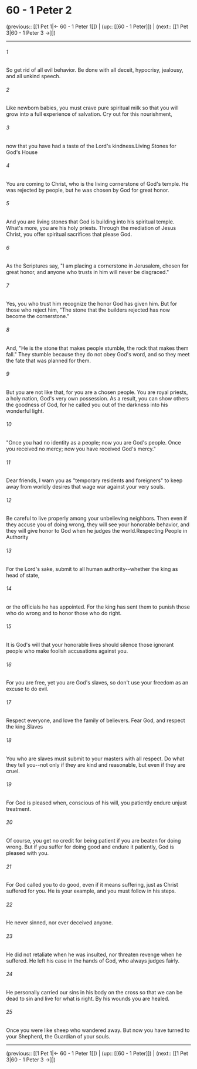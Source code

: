 # 60 - 1 Peter 2

(previous:: [[1 Pet 1|← 60 - 1 Peter 1]]) | (up:: [[60 - 1 Peter]]) | (next:: [[1 Pet 3|60 - 1 Peter 3 →]])

***


###### 1 
So get rid of all evil behavior. Be done with all deceit, hypocrisy, jealousy, and all unkind speech. 

###### 2 
Like newborn babies, you must crave pure spiritual milk so that you will grow into a full experience of salvation. Cry out for this nourishment, 

###### 3 
now that you have had a taste of the Lord's kindness.Living Stones for God's House 

###### 4 
You are coming to Christ, who is the living cornerstone of God's temple. He was rejected by people, but he was chosen by God for great honor. 

###### 5 
And you are living stones that God is building into his spiritual temple. What's more, you are his holy priests. Through the mediation of Jesus Christ, you offer spiritual sacrifices that please God. 

###### 6 
As the Scriptures say, "I am placing a cornerstone in Jerusalem, chosen for great honor, and anyone who trusts in him will never be disgraced." 

###### 7 
Yes, you who trust him recognize the honor God has given him. But for those who reject him, "The stone that the builders rejected has now become the cornerstone." 

###### 8 
And, "He is the stone that makes people stumble, the rock that makes them fall." They stumble because they do not obey God's word, and so they meet the fate that was planned for them. 

###### 9 
But you are not like that, for you are a chosen people. You are royal priests, a holy nation, God's very own possession. As a result, you can show others the goodness of God, for he called you out of the darkness into his wonderful light. 

###### 10 
"Once you had no identity as a people; now you are God's people. Once you received no mercy; now you have received God's mercy." 

###### 11 
Dear friends, I warn you as "temporary residents and foreigners" to keep away from worldly desires that wage war against your very souls. 

###### 12 
Be careful to live properly among your unbelieving neighbors. Then even if they accuse you of doing wrong, they will see your honorable behavior, and they will give honor to God when he judges the world.Respecting People in Authority 

###### 13 
For the Lord's sake, submit to all human authority--whether the king as head of state, 

###### 14 
or the officials he has appointed. For the king has sent them to punish those who do wrong and to honor those who do right. 

###### 15 
It is God's will that your honorable lives should silence those ignorant people who make foolish accusations against you. 

###### 16 
For you are free, yet you are God's slaves, so don't use your freedom as an excuse to do evil. 

###### 17 
Respect everyone, and love the family of believers. Fear God, and respect the king.Slaves 

###### 18 
You who are slaves must submit to your masters with all respect. Do what they tell you--not only if they are kind and reasonable, but even if they are cruel. 

###### 19 
For God is pleased when, conscious of his will, you patiently endure unjust treatment. 

###### 20 
Of course, you get no credit for being patient if you are beaten for doing wrong. But if you suffer for doing good and endure it patiently, God is pleased with you. 

###### 21 
For God called you to do good, even if it means suffering, just as Christ suffered for you. He is your example, and you must follow in his steps. 

###### 22 
He never sinned, nor ever deceived anyone. 

###### 23 
He did not retaliate when he was insulted, nor threaten revenge when he suffered. He left his case in the hands of God, who always judges fairly. 

###### 24 
He personally carried our sins in his body on the cross so that we can be dead to sin and live for what is right. By his wounds you are healed. 

###### 25 
Once you were like sheep who wandered away. But now you have turned to your Shepherd, the Guardian of your souls.

***

(previous:: [[1 Pet 1|← 60 - 1 Peter 1]]) | (up:: [[60 - 1 Peter]]) | (next:: [[1 Pet 3|60 - 1 Peter 3 →]])
